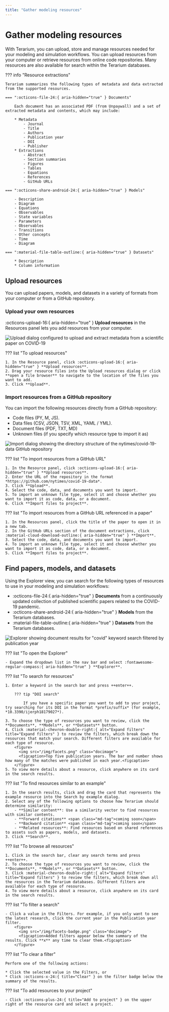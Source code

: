 ```yaml
---
title: "Gather modeling resources"
---
```


# Gather modeling resources

With Terarium, you can upload, store and manage resources needed for your modeling and simulation workflows. You can upload resources from your computer or retrieve resources from online code repositories. Many resources are also available for search within the Terarium databases.

??? info "Resource extractions"

    Terarium summarizes the following types of metadata and data extracted from the supported resources.

    === ":octicons-file-24:{ aria-hidden="true" } Documents"

        Each document has an associated PDF (from Unpaywall) and a set of extracted metadata and contents, which may include:

        * Metadata
            - Journal
            - Title
            - Authors
            - Publication year
            - DOI
            - Publisher
        * Extractions
            - Abstract
            - Section summaries
            - Figures
            - Tables
            - Equations
            - References
            - GitHub URLs

    === ":octicons-share-android-24:{ aria-hidden="true" } Models"

        - Description
        - Diagram
        - Equations
        - Observables
        - State variables
        - Parameters
        - Observables
        - Transitions
        - Other concepts
        - Time
        - Diagram

    === ":material-file-table-outline:{ aria-hidden="true" } Datasets"

        * Description
        * Column information

## Upload resources

You can upload papers, models, and datasets in a variety of formats from your computer or from a GitHub repository.

### Upload your own resources

:octicons-upload-16:{ aria-hidden="true" } **Upload resources** in the Resources panel lets you add resources from your computer.

![Upload dialog configured to upload and extract metadata from a scientific paper on COVID-19](../img/resources/upload.png)

??? list "To upload resources"

    1. In the Resource panel, click :octicons-upload-16:{ aria-hidden="true" } **Upload resources**.
    2. Drag your resource files into the Upload resources dialog or click **open a file browser** to navigate to the location of the files you want to add.
    3. Click **Upload**.

### Import resources from a GitHub repository

You can import the following resources directly from a GitHub repository:

- Code files (PY, M, JS).
- Data files (CSV, JSON, TSV, XML, YAML / YML).
- Document files (PDF, TXT, MD)
- Unknown files (if you specify which resource type to import it as)

![Import dialog showing the directory structure of the nytimes/covid-19-data GitHub repository](../img/resources/github.png)

??? list "To import resources from a GitHub URL"

    1. In the Resource panel, click :octicons-upload-16:{ aria-hidden="true" } **Upload resources**.
    2. Enter the URL of the repository in the format *https://github.com/nytimes/covid-19-data*.
    3. Click **Upload**.
    4. Select the code, data, and documents you want to import. 
    5. To import an unknown file type, select it and choose whether you want to import it as code, data, or a document.
    6. Click **Import files to project**.

??? list "To import resources from a GitHub URL referenced in a paper"

    1. In the Resources panel, click the title of the paper to open it in a new tab.
    2. In the GitHub URLs section of the document extractions, click :material-cloud-download-outline:{ aria-hidden="true" } **Import**.
    3. Select the code, data, and documents you want to import. 
    4. To import an unknown file type, select it and choose whether you want to import it as code, data, or a document.
    5. Click **Import files to project**.

<!-- ## Annotate document resources

You can open the source PDF for a document and add comments, highlights, underlines, strike-throughs, and freehand drawings.

![Annotation toolbar on a PDF preview of a COVID-19 scientific paper](../img/resources/annotate-pdf.png)

??? list "To annotate document resources"

    1. On Resources pane, click the title of the paper to open it in a new tab.
    2. Click :octicons-file-24:{ aria-hidden="true" } **PDF** to view the source document.
    3. Use the annotation toolbar on the left side to add:
        - Comments.
        - Highlighting, underlines, or strike-throughs.
        - Freehand drawings. -->

## Find papers, models, and datasets

Using the Explorer view, you can search for the following types of resources to use in your modeling and simulation workflows:

- :octicons-file-24:{ aria-hidden="true" } **Documents** from a continuously updated collection of published scientific papers related to the COVID-19 pandemic.
- :octicons-share-android-24:{ aria-hidden="true" } **Models** from the Terarium databases.
- :material-file-table-outline:{ aria-hidden="true" } **Datasets** from the Terarium databases.

![Explorer showing document results for "covid" keyword search filtered by publication year](../img/resources/explorer.png)

??? list "To open the Explorer"

    - Expand the dropdown list in the nav bar and select :fontawesome-regular-compass:{ aria-hidden="true" } **Explorer**.

??? list "To search for resources"

    1. Enter a keyword in the search bar and press ++enter++.

        ??? tip "DOI search"

            If you have a specific paper you want to add to your project, try searching for its DOI in the format *prefix/suffix* (for example, *10.3390/ijerph18179027*).

    3. To choose the type of resources you want to review, click the **Documents**, **Models**, or **Datasets** button.
    4. Click :material-chevron-double-right:{ alt="Expand filters" title="Expand filters" } to review the filters, which break down the resources that match your search. Different filters are available for each type of resource.
        <figure>
          <img src="/img/facets.png" class="docimage">
          <figcaption>Top five publication years. The bar and number shows how many of the matches were published in each year.<figcaption>
        </figure>
    5. To view more details about a resource, click anywhere on its card in the search results.

??? list "To find resources similar to an example"

    1. In the search results, click and drag the card that represents the example resource into the Search by example dialog. 
    2. Select any of the following options to choose how Terarium should determine similarity:
        - **Similar content**: Use a similarity vector to find resources with similar contents.
        - **Forward citations** <span class="md-tag">coming soon</span> 
        - **Backward citation** <span class="md-tag">coming soon</span>
        - **Related resources**: Find resources based on shared references to assets such as papers, models, and datasets.
    3. Click **Search**.

??? list "To browse all resources"

    1. Click in the search bar, clear any search terms and press ++enter++.
    2. To choose the type of resources you want to review, click the **Documents**, **Models**, or **Datasets** button.
    3. Click :material-chevron-double-right:{ alt="Expand filters" title="Expand filters" } to review the filters, which break down all the resources in the Terarium databases. Different filters are available for each type of resource.
    4. To view more details about a resource, click anywhere on its card in the search results.

??? list "To filter a search"

    - Click a value in the Filters. For example, if you only want to see the latest research, click the current year in the Publication year filter.
        <figure>
          <img src="/img/facets-badge.png" class="docimage">
          <figcaption>Added filters appear below the summary of the results. Click **x** any time to clear them.<figcaption>
        </figure>

??? list "To clear a filter"

    Perform one of the following actions:
    
    * Click the selected value in the Filters, or
    * Click :octicons-x-24:{ title="Clear" } on the filter badge below the summary of the results.

??? list "To add resources to your project"

    - Click :octicons-plus-24:{ title="Add to project" } on the upper right of the resource card and select a project.